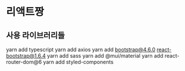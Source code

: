 # 리액트짱

## 사용 라이브러리들

yarn add typescript
yarn add axios
yarn add bootstrap@4.6.0 react-bootstrap@1.6.4
yarn add sass
yarn add @mui/material
yarn add react-router-dom@6
yarn add styled-components
